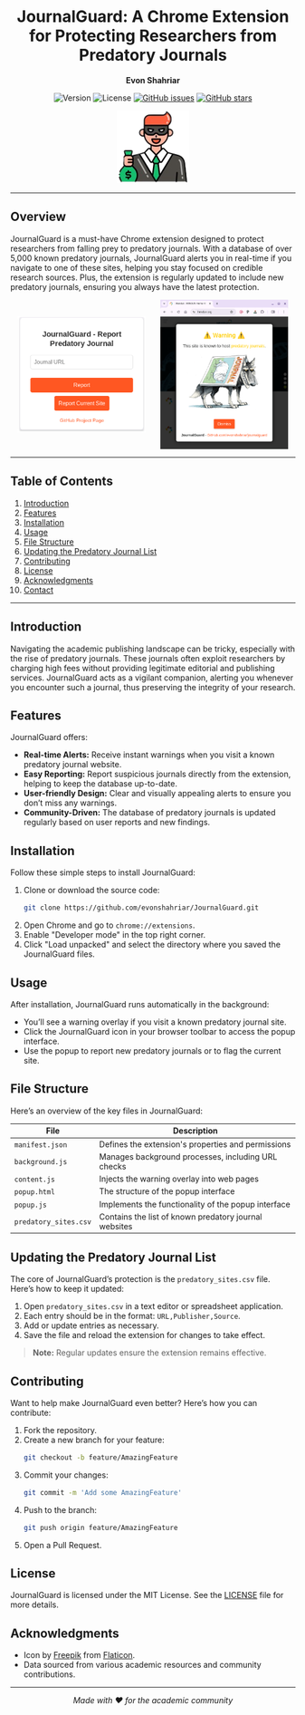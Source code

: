 <div align="center">

# JournalGuard: A Chrome Extension for Protecting Researchers from Predatory Journals

**Evon Shahriar**

![Version](https://img.shields.io/badge/version-1.1-blue.svg)
![License](https://img.shields.io/badge/license-MIT-green.svg)
[![GitHub issues](https://img.shields.io/github/issues/evonshahriar/JournalGuard.svg)](https://github.com/evonshahriar/JournalGuard/issues)
[![GitHub stars](https://img.shields.io/github/stars/evonshahriar/JournalGuard.svg)](https://github.com/evonshahriar/JournalGuard/stargazers)

<img src="icons/icon128.png" alt="JournalGuard Logo" width="128px" height="128px">

</div>

---

## Overview

JournalGuard is a must-have Chrome extension designed to protect researchers from falling prey to predatory journals. With a database of over 5,000 known predatory journals, JournalGuard alerts you in real-time if you navigate to one of these sites, helping you stay focused on credible research sources. Plus, the extension is regularly updated to include new predatory journals, ensuring you always have the latest protection.

<div style="display: flex; justify-content: space-around; align-items: center;">
    <img src="popup-ss.png" alt="Popup Interface" width="45%">
    <img src="warning-ss.png" alt="Warning Overlay" width="45%">
</div>

---

## Table of Contents

1. [Introduction](#introduction)
2. [Features](#features)
3. [Installation](#installation)
4. [Usage](#usage)
5. [File Structure](#file-structure)
6. [Updating the Predatory Journal List](#updating-the-predatory-journal-list)
7. [Contributing](#contributing)
8. [License](#license)
9. [Acknowledgments](#acknowledgments)
10. [Contact](#contact)

---

## Introduction

Navigating the academic publishing landscape can be tricky, especially with the rise of predatory journals. These journals often exploit researchers by charging high fees without providing legitimate editorial and publishing services. JournalGuard acts as a vigilant companion, alerting you whenever you encounter such a journal, thus preserving the integrity of your research.

## Features

JournalGuard offers:

- **Real-time Alerts:** Receive instant warnings when you visit a known predatory journal website.
- **Easy Reporting:** Report suspicious journals directly from the extension, helping to keep the database up-to-date.
- **User-friendly Design:** Clear and visually appealing alerts to ensure you don’t miss any warnings.
- **Community-Driven:** The database of predatory journals is updated regularly based on user reports and new findings.

## Installation

Follow these simple steps to install JournalGuard:

1. Clone or download the source code:
   ```bash
   git clone https://github.com/evonshahriar/JournalGuard.git
   ```
2. Open Chrome and go to `chrome://extensions`.
3. Enable "Developer mode" in the top right corner.
4. Click "Load unpacked" and select the directory where you saved the JournalGuard files.

## Usage

After installation, JournalGuard runs automatically in the background:

- You’ll see a warning overlay if you visit a known predatory journal site.
- Click the JournalGuard icon in your browser toolbar to access the popup interface.
- Use the popup to report new predatory journals or to flag the current site.

## File Structure

Here’s an overview of the key files in JournalGuard:

| File | Description |
|------|-------------|
| `manifest.json` | Defines the extension's properties and permissions |
| `background.js` | Manages background processes, including URL checks |
| `content.js` | Injects the warning overlay into web pages |
| `popup.html` | The structure of the popup interface |
| `popup.js` | Implements the functionality of the popup interface |
| `predatory_sites.csv` | Contains the list of known predatory journal websites |

## Updating the Predatory Journal List

The core of JournalGuard’s protection is the `predatory_sites.csv` file. Here’s how to keep it updated:

1. Open `predatory_sites.csv` in a text editor or spreadsheet application.
2. Each entry should be in the format: `URL,Publisher,Source`.
3. Add or update entries as necessary.
4. Save the file and reload the extension for changes to take effect.

> **Note:** Regular updates ensure the extension remains effective.

## Contributing

Want to help make JournalGuard even better? Here’s how you can contribute:

1. Fork the repository.
2. Create a new branch for your feature:
   ```bash
   git checkout -b feature/AmazingFeature
   ```
3. Commit your changes:
   ```bash
   git commit -m 'Add some AmazingFeature'
   ```
4. Push to the branch:
   ```bash
   git push origin feature/AmazingFeature
   ```
5. Open a Pull Request.

## License

JournalGuard is licensed under the MIT License. See the [LICENSE](LICENSE) file for more details.

## Acknowledgments

- Icon by [Freepik](https://www.freepik.com) from [Flaticon](https://www.flaticon.com).
- Data sourced from various academic resources and community contributions.


---

<div align="center">

*Made with ❤️ for the academic community*

</div>
